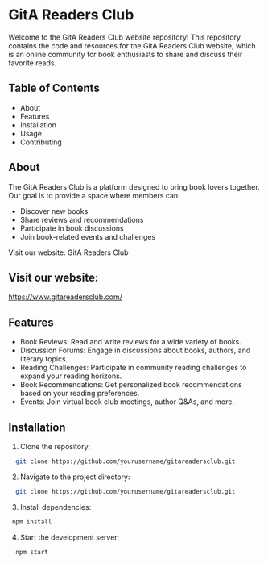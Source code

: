 
# GitA Readers Club

Welcome to the GitA Readers Club website repository! This repository contains the code and resources for the GitA Readers Club website, which is an online community for book enthusiasts to share and discuss their favorite reads.



## Table of Contents


- About
- Features
- Installation
- Usage
- Contributing


## About

The GitA Readers Club is a platform designed to bring book lovers together. Our goal is to provide a space where members can:

- Discover new books
- Share reviews and recommendations
- Participate in book discussions
- Join book-related events and challenges

Visit our website: GitA Readers Club
## Visit our website:

https://www.gitareadersclub.com/

## Features
- Book Reviews: Read and write reviews for a wide variety of books.
- Discussion Forums: Engage in discussions about books, authors, and literary topics.
- Reading Challenges: Participate in community reading challenges to expand your reading horizons.
- Book Recommendations: Get personalized book recommendations based on your reading preferences.
- Events: Join virtual book club meetings, author Q&As, and more.
## Installation

 1. Clone the repository:

```bash
  git clone https://github.com/yourusername/gitareadersclub.git

```
2. Navigate to the project directory:

```bash
  git clone https://github.com/yourusername/gitareadersclub.git

```
3. Install dependencies:

```bash
 npm install

```
4. Start the development server:

```bash
  npm start
```

